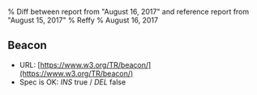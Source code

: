 % Diff between report from "August 16, 2017" and reference report from "August 15, 2017"
% Reffy
% August 16, 2017

## Beacon

- URL: [https://www.w3.org/TR/beacon/](https://www.w3.org/TR/beacon/)
- Spec is OK: *INS* true / *DEL* false


